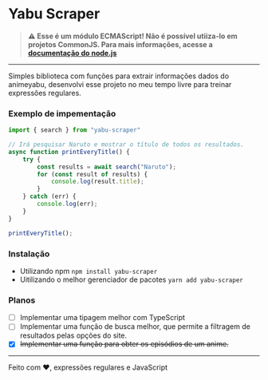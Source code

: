# Yabu Scraper
> **⚠️ Esse é um módulo ECMAScript! Não é possível utiiza-lo em projetos CommonJS. Para mais informações, acesse a [documentação do node.js](https://nodejs.org/api/esm.html)**
---
Simples biblioteca com funções para extrair informações dados do animeyabu, desenvolvi esse projeto no meu tempo livre para treinar expressões regulares.
### Exemplo de impementação
```js
import { search } from "yabu-scraper"

// Irá pesquisar Naruto e mostrar o título de todos os resultados.
async function printEveryTitle() {
    try {
        const results = await search("Naruto");
        for (const result of results) {
            console.log(result.title);
        }
    } catch (err) {
        console.log(err);
    }
}

printEveryTitle();
```
### Instalação
- Utilizando npm `npm install yabu-scraper`
- Uitilizando o melhor gerenciador de pacotes `yarn add yabu-scraper`

### Planos
- [ ] Implementar uma tipagem melhor com TypeScript
- [ ] Implementar uma função de busca melhor, que permite a filtragem de resultados pelas opções do site.
- [x] ~~Implementar uma função para obter os episódios de um anime.~~ 
----
Feito com :heart:, expressões regulares e JavaScript

